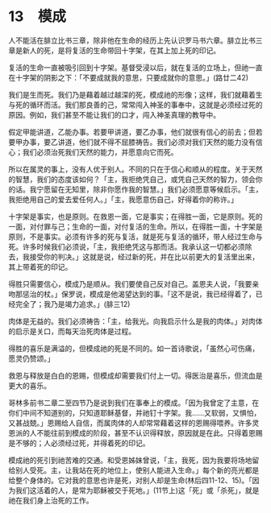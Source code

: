 # 13　模成


人不能活在腓立比书三章，除非他在生命的经历上先认识罗马书六章。腓立比书三章是新人的死，是将复活的生命带回十字架，在其上加上死的印记。

复活的生命一直被吸引回到十字架。基督受浸以后，就在复活的立场上，但祂一直在十字架的阴影之下：「不要成就我的意思，只要成就你的意思。」(路廿二42)

我们是生而死。我们乃是藉着越过越深的死，模成祂的形像；这样，我们就藉着生与死的循环而活。我们那良善的己，常常闯入神圣的事奉中，这就是必须经过死的原因。例如，我们甚至不能让我们的口才，闯入神圣真理的教导中。

假定甲能讲道，乙能办事。若要甲讲道，要乙办事，他们就很有信心的前去；但若要甲办事，要乙讲道，他们就不得不屈膝祷告。我们必须对我们天然的能力没有信心；我们必须治死我们天然的能力，并愿意向它而死。

所以在属灵的事上，没有人优于别人。不同的只在于信心和顺从的程度。关于天然的智慧，我们的态度该如何？「主，我拒绝凭自己，或凭自己天然的智力，领会你的话。我宁愿留在无知里，除非你愿作我的智慧。」我们必须愿意等候启示。「主，我拒绝用自己的爱去爱任何人。」「主，我愿意伤自己，好得着你的称许。」

十字架是事实，也是原则。在救恩一面，它是事实；在得胜一面，它是原则。死的一面，对付罪与己；生命的一面，对付复活的生命。所以，在得胜一面，十字架是原则，不是事实。必须有许多的死与复活，就是死与复活的循环，带人经过生命与死。许多时候我们必须说，「主，我拒绝凭这与那而活。我承认这一切都必须除去，我接受你的判决。」这就是说，经过新的死，并在比以前更大的复活里出来，其上带着死的印记。

得胜只需要信心，模成乃是顺从。我们要使自己反对自己。盖恩夫人说，「我要亲吻那惩治的杖。」保罗说，模成是他渴望达到的事。「这不是说，我已经得着了，已经完全了；我乃是竭力追求。」(腓三12)

肉体是无益的。我们必须祷告：「主，给我光。向我启示什么是我的肉体。」对肉体的启示是关口，而每天治死肉体是过程。

得胜的喜乐是满溢的，但模成祂的死是不同的。如一首诗歌说，「虽然心可伤痛，愿灵仍赞颂。」

救恩与释放是白白的恩赐，但模成却需要我们付上一切。得医治是喜乐，但流血是更大的喜乐。

哥林多前书二章二至四节乃是说到我们在事奉上的模成。「因为我曾定了主意，在你们中间不知道别的，只知道耶稣基督，并祂钉十字架。我……又软弱，又惧怕，又甚战兢。」恩赐给人自信，而属肉体的人却常常藉着这样的恩赐得喂养。许多灵恩派的人不能往前到模成的阶段，甚至不认识得释放，原因就是在此。只得着恩赐是不够的；人必须经过死，并得着死的印记。

模成祂的死引到祂苦难的交通。和受恩姊妹曾说，「主，我死，因为我要将场地留给别人受死。主，让我站在死的地位上，使别人能进入生命。」每个新的亮光都是给整个身体的。它对我的意思也许是死，对别人却是生命(林后四11-12、15)。「因为我们这活着的人，是常为耶稣被交于死地。」(11节上)这「死」或「杀死」，就是祂在我们身上治死的工作。


